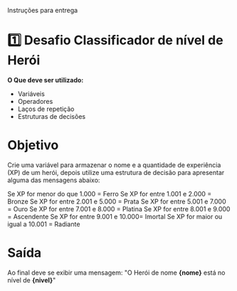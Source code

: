 Instruções para entrega


# 1️⃣ Desafio Classificador de nível de Herói

**O Que deve ser utilizado:**

- Variáveis
- Operadores
- Laços de repetição
- Estruturas de decisões

# Objetivo

Crie uma variável para armazenar o nome e a quantidade de experiência (XP) de um herói, depois utilize uma estrutura de decisão para apresentar alguma das mensagens abaixo:

Se XP for menor do que 1.000 = Ferro
Se XP for entre 1.001 e 2.000 = Bronze
Se XP for entre 2.001 e 5.000 = Prata
Se XP for entre 5.001 e 7.000 = Ouro
Se XP for entre 7.001 e 8.000 = Platina
Se XP for entre 8.001 e 9.000 = Ascendente
Se XP for entre 9.001 e 10.000= Imortal
Se XP for maior ou igual a 10.001 = Radiante

# Saída

Ao final deve se exibir uma mensagem:
"O Herói de nome **{nome}** está no nível de **{nivel}**"
